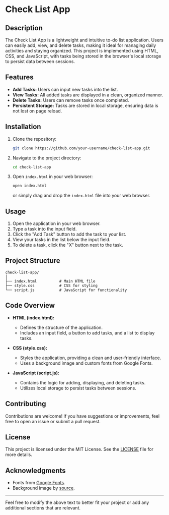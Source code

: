 # Check List App

## Description
The Check List App is a lightweight and intuitive to-do list application. Users can easily add, view, and delete tasks, making it ideal for managing daily activities and staying organized. This project is implemented using HTML, CSS, and JavaScript, with tasks being stored in the browser's local storage to persist data between sessions.

## Features
- **Add Tasks:** Users can input new tasks into the list.
- **View Tasks:** All added tasks are displayed in a clean, organized manner.
- **Delete Tasks:** Users can remove tasks once completed.
- **Persistent Storage:** Tasks are stored in local storage, ensuring data is not lost on page reload.

## Installation
1. Clone the repository:
   ```bash
   git clone https://github.com/your-username/check-list-app.git
   ```
2. Navigate to the project directory:
   ```bash
   cd check-list-app
   ```
3. Open `index.html` in your web browser:
   ```bash
   open index.html
   ```
   or simply drag and drop the `index.html` file into your web browser.

## Usage
1. Open the application in your web browser.
2. Type a task into the input field.
3. Click the "Add Task" button to add the task to your list.
4. View your tasks in the list below the input field.
5. To delete a task, click the "X" button next to the task.

## Project Structure
```
check-list-app/
│
├── index.html          # Main HTML file
├── style.css           # CSS for styling
└── script.js           # JavaScript for functionality
```

## Code Overview
- **HTML (index.html):**
  - Defines the structure of the application.
  - Includes an input field, a button to add tasks, and a list to display tasks.

- **CSS (style.css):**
  - Styles the application, providing a clean and user-friendly interface.
  - Uses a background image and custom fonts from Google Fonts.

- **JavaScript (script.js):**
  - Contains the logic for adding, displaying, and deleting tasks.
  - Utilizes local storage to persist tasks between sessions.

## Contributing
Contributions are welcome! If you have suggestions or improvements, feel free to open an issue or submit a pull request.

## License
This project is licensed under the MIT License. See the [LICENSE](LICENSE) file for more details.

## Acknowledgments
- Fonts from [Google Fonts](https://fonts.google.com/).
- Background image by [source](link-to-image-source).

---

Feel free to modify the above text to better fit your project or add any additional sections that are relevant.
